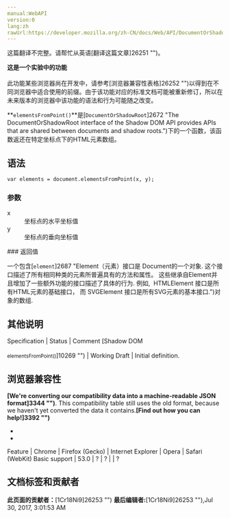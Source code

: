 ```yaml
---
manual:WebAPI
version:0
lang:zh
rawUrl:https://developer.mozilla.org/zh-CN/docs/Web/API/DocumentOrShadowRoot/elementsFromPoint
---
```




这篇翻译不完整。请帮忙从英语[翻译这篇文章]26251 "")。






**这是一个实验中的功能**<br></br>此功能某些浏览器尚在开发中，请参考[浏览器兼容性表格]26252 "")以得到在不同浏览器中适合使用的前缀。由于该功能对应的标准文档可能被重新修订，所以在未来版本的浏览器中该功能的语法和行为可能随之改变。




**`elementsFromPoint()`**是[`DocumentOrShadowRoot`]2672 "The DocumentOrShadowRoot interface of the Shadow DOM API provides APIs that are shared between documents and shadow roots.")下的一个函数，该函数返还在特定坐标点下的HTML元素数组。


## 语法<a name="语法"></a>

```
var elements = document.elementsFromPoint(x, y);
```

### 参数<a name="参数"></a>
<dl><dt id=''>x</dt><dd>坐标点的水平坐标值</dd><dt id=''>y</dt><dd>坐标点的垂向坐标值</dd></dl>
### 返回值<a name="返回值"></a>


一个包含[`element`]2687 "Element（元素）接口是 Document的一个对象. 这个接口描述了所有相同种类的元素所普遍具有的方法和属性。 这些继承自Element并且增加了一些额外功能的接口描述了具体的行为. 例如,  HTMLElement 接口是所有HTML元素的基础接口， 而 SVGElement 接口是所有SVG元素的基本接口.")对象的数组.


## 其他说明<a name="其他说明"></a>

Specification | Status | Comment 
[Shadow DOM<br></br><small>elementsFromPoint()</small>]10269 "") | Working Draft | Initial definition. 


## 浏览器兼容性<a name="浏览器兼容性"></a>


**[We&#39;re converting our compatibility data into a machine-readable JSON format]3344 "")**. This compatibility table still uses the old format, because we haven&#39;t yet converted the data it contains.**[Find out how you can help!]3392 "")**


* 
* 

Feature | Chrome | Firefox (Gecko) | Internet Explorer | Opera | Safari (WebKit) 
Basic support | 53.0 | ? | ? |  | ? 







## 文档标签和贡献者
**此页面的贡献者：**[1Cr18Ni9]26253 "")
**最后编辑者:**[1Cr18Ni9]26253 ""),<time>Jul 30, 2017, 3:01:53 AM</time>


